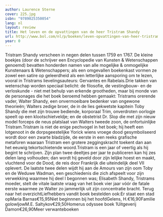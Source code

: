 ```yaml
---
author: Laurence Sterne
cover: 225.jpg
isbn: "9789025350054"
lang: nl
layout: review
title: Het leven en de opvattingen van de heer Tristram Shandy
url: http://www.bol.com/nl/p/boeken/leven-opvattingen-van-heer-tristram-shandy/666818706/index.html
year: 0
---
```


Tristram Shandy verscheen in negen delen tussen 1759 en 1767. De kleine boekjes (door de schrijver een Encyclopedie van Kunsten & Wetenschappen genoemd) bevatten honderden namen van alle mogelijke & onmogelijke Kunstenaars & Wetenschappers; als een omgevallen boekenkast vormen ze zowel een satire op geleerdheid als een letterlijke aansporing om te lezen, vooral in Tristrams lievelingsauteurs: Gervantes en Rabelais.Drie takken van wetenschap worden speciaal belicht: de filosofie, de vestingbouw- en de verloskunde - niet met behulp van erkende grootheden, maar bij monde van de personages die het boek beroemd hebben gemaakt: Tristrams orerende vader, Walter Shandy, een onvermoeibare bedenker van ongewone theorieën; Walters zedige broer, de in de lies gekwetste kapitein Toby Shandy die met zijn trouwe bediende, korporaal Trim, onverdroten oorlogje speelt op een klootschietveldje; en de obstetrist Dr. Slop die met zijn nieuw model forceps de neus platslaat van Walters tweede zoon, de onfortuinlijke Tristram.Tristram is niet de enige pechvogel in het boek; hij heeft een lotgenoot in de dorpsgeestelijke Yorick wiens vroege dood gesymboliseerd wordt door een zwarte bladzijde, de eerste in een reeks grafische metaforen waaraan Tristram een grotere zeggingskracht toekent dan aan het eeuwig tekortschietende woord.Tristram is een jaar of veertig als hij begint te schrijven. Zijn plan twee deeltjes per jaar te publiceren kan hij zes delen lang volhouden; dan wordt hij geveld door zijn lelijke hoest en maakt, vluchtend voor de Dood, de reis door Frankrijk die uiteindelijk deel VII oplevert. De laatste twee delen wijdt hij aan de Amours van zijn oom Toby en de Weduwe Wadman, een geschiedenis die zich afspeelt voor zijn verwekking waarmee hij deel I begonnen was; Elisabeth Shandy, Tristrams moeder, stelt de vitale laatste vraag van het boek vier jaar vóór de fatale eerste waarmee ze Walter zo jammerlijk uit zijn concentratie bracht. Terug naar het overzichtLiefhebbers vandit boek bestelden ook:Er staat een stad opMaria Barnas€15,95Niet beginnnen bij het hoofdGelens, H.€16,90Familie golowljowM.E. Saltykov€29,50Homerus odyssee boek 1Uitgeverij Damon€26,90Meer verwanteboeken
